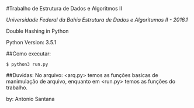 #Trabalho de Estrutura de Dados e Algoritmos II

*Universidade Federal da Bahia*
*Estrutura de Dados e Algoritumos II - 2016.1*

Double Hashing in Python

Python Version: 3.5.1

##Como executar:
```
$ python3 run.py
```

##Duvidas:
No arquivo: <arq.py> temos as funções basicas de manimulação de arquivo, enquanto em <run.py> temos as funções do trabalho.

by: Antonio Santana
